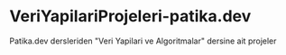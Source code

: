 # VeriYapilariProjeleri-patika.dev
Patika.dev dersleriden "Veri Yapilari ve Algoritmalar" dersine ait projeler
